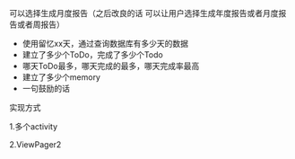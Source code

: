 可以选择生成月度报告（之后改良的话 可以让用户选择生成年度报告或者月度报告或者周报告）

* 使用留忆xx天，通过查询数据库有多少天的数据
* 建立了多少个ToDo，完成了多少个Todo
* 哪天ToDo最多，哪天完成的最多，哪天完成率最高
* 建立了多少个memory
* 一句鼓励的话

实现方式

1.多个activity

2.ViewPager2